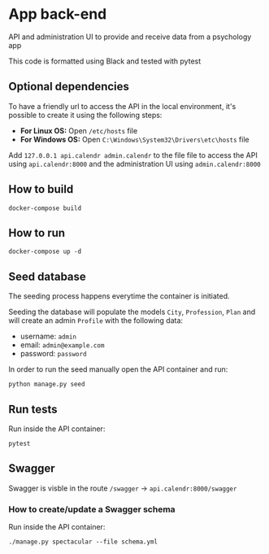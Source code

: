 # App back-end

API and administration UI to provide and receive data from a psychology app

This code is formatted using Black and tested with pytest

## Optional dependencies

To have a friendly url to access the API in the local environment, it's possible to create it using the following steps:

- **For Linux OS:** Open `/etc/hosts` file
- **For Windows OS:** Open `C:\Windows\System32\Drivers\etc\hosts` file

Add `127.0.0.1 api.calendr admin.calendr` to the file file to access the API using `api.calendr:8000` and the administration UI using `admin.calendr:8000`

## How to build

`docker-compose build`

## How to run

`docker-compose up -d`

## Seed database

The seeding process happens everytime the container is initiated.

Seeding the database will populate the models `City`, `Profession`, `Plan` and will create an admin `Profile` with the following data:

- username: `admin`
- email: `admin@example.com`
- password: `password`

In order to run the seed manually open the API container and run:

`python manage.py seed`

## Run tests

Run inside the API container:

`pytest`

## Swagger

Swagger is visble in the route `/swagger` -> `api.calendr:8000/swagger`

### How to create/update a Swagger schema

Run inside the API container:

`./manage.py spectacular --file schema.yml`
